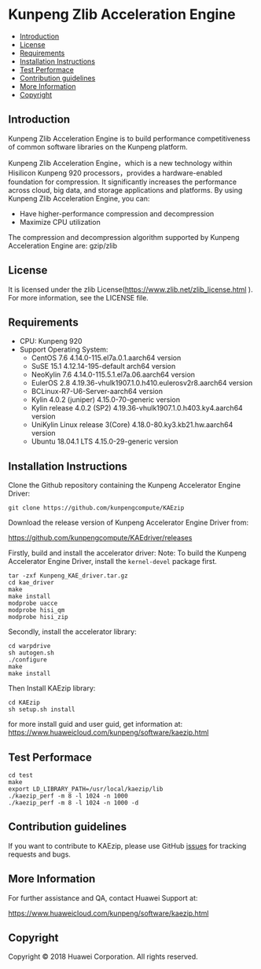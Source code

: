 # Kunpeng Zlib Acceleration Engine

- [Introduction](#introduction)
- [License](#license)
- [Requirements](#requirements)
- [Installation Instructions](#installation-instructions)
- [Test Performace](#test-performace)
- [Contribution guidelines](#contribution-guidelines)
- [More Information](#more-information)
- [Copyright](#copyright)

## Introduction

Kunpeng Zlib Acceleration Engine is to build performance competitiveness of common software libraries on the Kunpeng platform.

Kunpeng Zlib Acceleration Engine，which is a new technology within Hisilicon Kunpeng 920 processors，provides a hardware-enabled foundation for  compression. It significantly increases the performance across cloud, big data, and storage applications and  platforms.  By using  Kunpeng Zlib Acceleration Engine, you can:

- Have higher-performance compression and decompression
- Maximize CPU utilization

The compression and decompression algorithm supported by Kunpeng Acceleration Engine are:  gzip/zlib 

## License

It is licensed under the zlib License(https://www.zlib.net/zlib_license.html ). For more information, see the LICENSE file. 

## Requirements

- CPU: Kunpeng 920 
- Support Operating System: 
  - CentOS 7.6  4.14.0-115.el7a.0.1.aarch64 version
  - SuSE 15.1 4.12.14-195-default arch64 version
  - NeoKylin 7.6 4.14.0-115.5.1.el7a.06.aarch64 version
  - EulerOS 2.8 4.19.36-vhulk1907.1.0.h410.eulerosv2r8.aarch64 version
  - BCLinux-R7-U6-Server-aarch64 version
  - Kylin 4.0.2 (juniper) 4.15.0-70-generic version
  - Kylin release 4.0.2 (SP2) 4.19.36-vhulk1907.1.0.h403.ky4.aarch64 version
  - UniKylin Linux release 3(Core)  4.18.0-80.ky3.kb21.hw.aarch64 version
  - Ubuntu 18.04.1 LTS 4.15.0-29-generic version   

## Installation Instructions

Clone the Github repository containing the Kunpeng Accelerator Engine Driver:

```
git clone https://github.com/kunpengcompute/KAEzip
```

Download the release version of Kunpeng Accelerator Engine Driver from:

<https://github.com/kunpengcompute/KAEdriver/releases> 

Firstly, build and install the accelerator driver:
Note: To build the Kunpeng Accelerator Engine Driver, install the `kernel-devel` package first.

```
tar -zxf Kunpeng_KAE_driver.tar.gz
cd kae_driver
make
make install
modprobe uacce
modprobe hisi_qm
modprobe hisi_zip
```

Secondly, install the accelerator library:

```
cd warpdrive
sh autogen.sh 
./configure 
make 
make install
```

Then Install KAEzip library:

```
cd KAEzip
sh setup.sh install
```

for more install guid and user guid, get information at:
<https://www.huaweicloud.com/kunpeng/software/kaezip.html>

## Test Performace

```
cd test
make
export LD_LIBRARY_PATH=/usr/local/kaezip/lib
./kaezip_perf -m 8 -l 1024 -n 1000
./kaezip_perf -m 8 -l 1024 -n 1000 -d
```
## Contribution guidelines

If you want to contribute to KAEzip, please use GitHub [issues](https://github.com/kunpengcompute/KAEzip/issues/new) for tracking requests and bugs.

## More Information

For further assistance and QA, contact Huawei Support at:

<https://www.huaweicloud.com/kunpeng/software/kaezip.html> 

## Copyright

Copyright © 2018 Huawei Corporation. All rights reserved.
